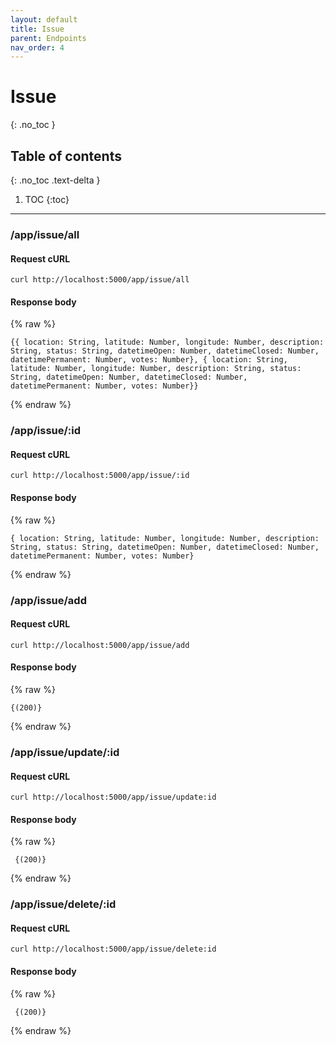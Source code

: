 ```yaml
---
layout: default
title: Issue
parent: Endpoints
nav_order: 4
---
```


# Issue
{: .no_toc }

## Table of contents
{: .no_toc .text-delta }

1. TOC
{:toc}

---

### /app/issue/all
#### Request cURL
```
curl http://localhost:5000/app/issue/all
```

#### Response body
{% raw %}
```
{{ location: String, latitude: Number, longitude: Number, description: String, status: String, datetimeOpen: Number, datetimeClosed: Number, datetimePermanent: Number, votes: Number}, { location: String, latitude: Number, longitude: Number, description: String, status: String, datetimeOpen: Number, datetimeClosed: Number, datetimePermanent: Number, votes: Number}}
```
{% endraw %}


### /app/issue/:id
#### Request cURL

```
curl http://localhost:5000/app/issue/:id
```

#### Response body
{% raw %}
```
{ location: String, latitude: Number, longitude: Number, description: String, status: String, datetimeOpen: Number, datetimeClosed: Number, datetimePermanent: Number, votes: Number}
```
{% endraw %}


### /app/issue/add
#### Request cURL
```
curl http://localhost:5000/app/issue/add
```

#### Response body
{% raw %}
```
{(200)}
```
{% endraw %}


### /app/issue/update/:id
#### Request cURL
```
curl http://localhost:5000/app/issue/update:id
```

#### Response body
{% raw %}
```
 {(200)}
```
{% endraw %}


### /app/issue/delete/:id
#### Request cURL
```
curl http://localhost:5000/app/issue/delete:id
```

#### Response body
{% raw %}
```
 {(200)}
```
{% endraw %}